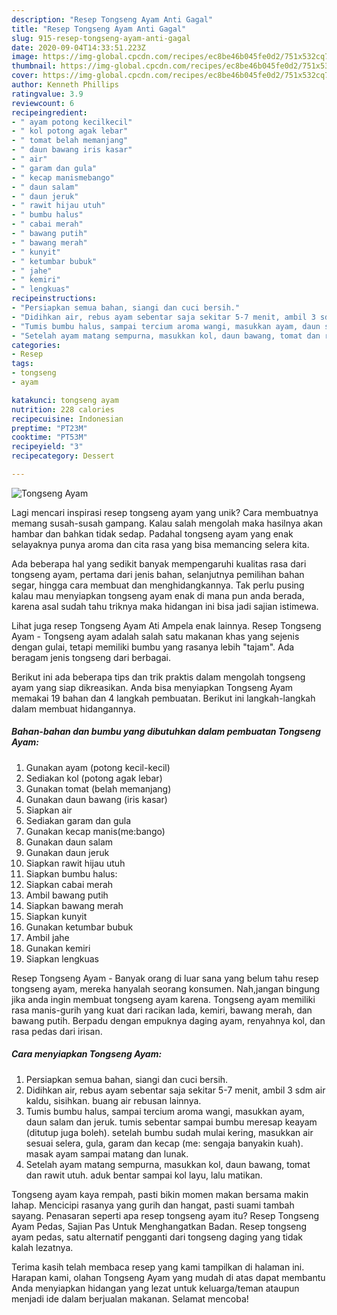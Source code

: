 ```yaml
---
description: "Resep Tongseng Ayam Anti Gagal"
title: "Resep Tongseng Ayam Anti Gagal"
slug: 915-resep-tongseng-ayam-anti-gagal
date: 2020-09-04T14:33:51.223Z
image: https://img-global.cpcdn.com/recipes/ec8be46b045fe0d2/751x532cq70/tongseng-ayam-foto-resep-utama.jpg
thumbnail: https://img-global.cpcdn.com/recipes/ec8be46b045fe0d2/751x532cq70/tongseng-ayam-foto-resep-utama.jpg
cover: https://img-global.cpcdn.com/recipes/ec8be46b045fe0d2/751x532cq70/tongseng-ayam-foto-resep-utama.jpg
author: Kenneth Phillips
ratingvalue: 3.9
reviewcount: 6
recipeingredient:
- " ayam potong kecilkecil"
- " kol potong agak lebar"
- " tomat belah memanjang"
- " daun bawang iris kasar"
- " air"
- " garam dan gula"
- " kecap manismebango"
- " daun salam"
- " daun jeruk"
- " rawit hijau utuh"
- " bumbu halus"
- " cabai merah"
- " bawang putih"
- " bawang merah"
- " kunyit"
- " ketumbar bubuk"
- " jahe"
- " kemiri"
- " lengkuas"
recipeinstructions:
- "Persiapkan semua bahan, siangi dan cuci bersih."
- "Didihkan air, rebus ayam sebentar saja sekitar 5-7 menit, ambil 3 sdm air kaldu, sisihkan. buang air rebusan lainnya."
- "Tumis bumbu halus, sampai tercium aroma wangi, masukkan ayam, daun salam dan jeruk. tumis sebentar sampai bumbu meresap keayam (ditutup juga boleh). setelah bumbu sudah mulai kering, masukkan air sesuai selera, gula, garam dan kecap (me: sengaja banyakin kuah). masak ayam sampai matang dan lunak."
- "Setelah ayam matang sempurna, masukkan kol, daun bawang, tomat dan rawit utuh. aduk bentar sampai kol layu, lalu matikan."
categories:
- Resep
tags:
- tongseng
- ayam

katakunci: tongseng ayam 
nutrition: 228 calories
recipecuisine: Indonesian
preptime: "PT23M"
cooktime: "PT53M"
recipeyield: "3"
recipecategory: Dessert

---
```



![Tongseng Ayam](https://img-global.cpcdn.com/recipes/ec8be46b045fe0d2/751x532cq70/tongseng-ayam-foto-resep-utama.jpg)

Lagi mencari inspirasi resep tongseng ayam yang unik? Cara membuatnya memang susah-susah gampang. Kalau salah mengolah maka hasilnya akan hambar dan bahkan tidak sedap. Padahal tongseng ayam yang enak selayaknya punya aroma dan cita rasa yang bisa memancing selera kita.

Ada beberapa hal yang sedikit banyak mempengaruhi kualitas rasa dari tongseng ayam, pertama dari jenis bahan, selanjutnya pemilihan bahan segar, hingga cara membuat dan menghidangkannya. Tak perlu pusing kalau mau menyiapkan tongseng ayam enak di mana pun anda berada, karena asal sudah tahu triknya maka hidangan ini bisa jadi sajian istimewa.

Lihat juga resep Tongseng Ayam Ati Ampela enak lainnya. Resep Tongseng Ayam - Tongseng ayam adalah salah satu makanan khas yang sejenis dengan gulai, tetapi memiliki bumbu yang rasanya lebih &#34;tajam&#34;. Ada beragam jenis tongseng dari berbagai.


Berikut ini ada beberapa tips dan trik praktis dalam mengolah tongseng ayam yang siap dikreasikan. Anda bisa menyiapkan Tongseng Ayam memakai 19 bahan dan 4 langkah pembuatan. Berikut ini langkah-langkah dalam membuat hidangannya.

<!--inarticleads1-->

##### Bahan-bahan dan bumbu yang dibutuhkan dalam pembuatan Tongseng Ayam:

1. Gunakan  ayam (potong kecil-kecil)
1. Sediakan  kol (potong agak lebar)
1. Gunakan  tomat (belah memanjang)
1. Gunakan  daun bawang (iris kasar)
1. Siapkan  air
1. Sediakan  garam dan gula
1. Gunakan  kecap manis(me:bango)
1. Gunakan  daun salam
1. Gunakan  daun jeruk
1. Siapkan  rawit hijau utuh
1. Siapkan  bumbu halus:
1. Siapkan  cabai merah
1. Ambil  bawang putih
1. Siapkan  bawang merah
1. Siapkan  kunyit
1. Gunakan  ketumbar bubuk
1. Ambil  jahe
1. Gunakan  kemiri
1. Siapkan  lengkuas


Resep Tongseng Ayam - Banyak orang di luar sana yang belum tahu resep tongseng ayam, mereka hanyalah seorang konsumen. Nah,jangan bingung jika anda ingin membuat tongseng ayam karena. Tongseng ayam memiliki rasa manis-gurih yang kuat dari racikan lada, kemiri, bawang merah, dan bawang putih. Berpadu dengan empuknya daging ayam, renyahnya kol, dan rasa pedas dari irisan. 

<!--inarticleads2-->

##### Cara menyiapkan Tongseng Ayam:

1. Persiapkan semua bahan, siangi dan cuci bersih.
1. Didihkan air, rebus ayam sebentar saja sekitar 5-7 menit, ambil 3 sdm air kaldu, sisihkan. buang air rebusan lainnya.
1. Tumis bumbu halus, sampai tercium aroma wangi, masukkan ayam, daun salam dan jeruk. tumis sebentar sampai bumbu meresap keayam (ditutup juga boleh). setelah bumbu sudah mulai kering, masukkan air sesuai selera, gula, garam dan kecap (me: sengaja banyakin kuah). masak ayam sampai matang dan lunak.
1. Setelah ayam matang sempurna, masukkan kol, daun bawang, tomat dan rawit utuh. aduk bentar sampai kol layu, lalu matikan.


Tongseng ayam kaya rempah, pasti bikin momen makan bersama makin lahap. Mencicipi rasanya yang gurih dan hangat, pasti suami tambah sayang. Penasaran seperti apa resep tongseng ayam itu? Resep Tongseng Ayam Pedas, Sajian Pas Untuk Menghangatkan Badan. Resep tongseng ayam pedas, satu alternatif pengganti dari tongseng daging yang tidak kalah lezatnya. 

Terima kasih telah membaca resep yang kami tampilkan di halaman ini. Harapan kami, olahan Tongseng Ayam yang mudah di atas dapat membantu Anda menyiapkan hidangan yang lezat untuk keluarga/teman ataupun menjadi ide dalam berjualan makanan. Selamat mencoba!
